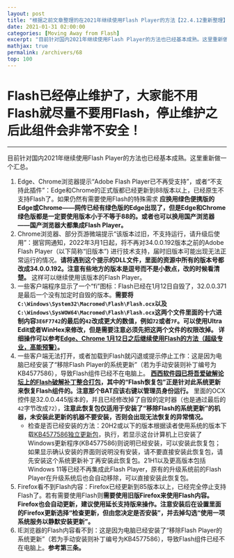 ```yaml
---
layout: post
title: "根据之前文章整理的在2021年继续使用Flash Player的方法【22.4.12重新整理】"
date: 2021-01-31 02:00:00
categories: [Moving Away from Flash]
excerpt: "目前针对国内2021年继续使用Flash Player的方法也已经基本成熟。这里重新做一个汇总。"
mathjax: true
permalink: /archivers/68
top: 100
---
```


# Flash已经停止维护了，大家能不用Flash就尽量不要用Flash，停止维护之后此组件会非常不安全！

---

目前针对国内2021年继续使用Flash Player的方法也已经基本成熟。这里重新做一个汇总。
1. Edge、Chrome浏览器提示“Adobe Flash Player已不再受支持”，或者“不支持此插件”：Edge和Chrome的正式版都已经更新到88版本以上，已经原生不支持Flash了。如果仍然有需要使用Flash的特殊需求 **应换用绿色便携版的Edge或Chrome——网传已经有绿色版的Edge出现了，但是Edge和Chrome绿色版都是一定要使用版本小于不等于88的。或者也可以换用国产浏览器——国产浏览器大都集成Flash Player。**
2. Chrome浏览器、部分页游微端提示“该版本过旧，不支持运行，请升级后使用”：据官网通知，2022年3月1日起，将不再对34.0.0.192版本之前的Adobe Flash Player（以下简称“旧版本”) 进行技术支持，届时旧版本可能出现无法正常运行的情况。**请将遇到这个提示的DLL文件，里面的资源中所有的版本号都改成34.0.0.192。注意有些地方的版本是逗号而不是小数点，改的时候看清楚。** 这样可以继续使用该版本的Flash Player。
3. 一些客户端程序显示了一个“fi”图标：Flash已经在1月12日自毁了，32.0.0.371是最后一个没有加定时自毁的版本。**需要将```C:\Windows\System32\Macromed\Flash\Flash.ocx```以及```C:\Windows\SysWOW64\Macromed\Flash\Flash.ocx```这两个文件里面的十六进制内容```3E6F7742```的最后的```42```改成更大的数值，例如```72```或者```7F```。可以使用Ultra Edit或者WinHex来修改，但是需要注意必须先把这两个文件的权限改掉。 详细操作可以参考[Edge、Chrome 1月12日之后继续使用Flash的方法（超级专业，高能预警）](63.html)。**
4. 一些客户端无法打开，或者加载到Flash就闪退或提示停止工作：这是因为电脑已经安装了“移除Flash Player的系统更新”（若为手动安装则补丁编号为KB4577586），导致Flash组件已经不在电脑上。 **[西西软件园已将吾爱破解论坛上的Flash破解补丁整合打包](https://www.cr173.com/soft/1311482.html)，其中的“Flash恢复包”正是针对此系统更新来恢复Flash组件的。注意那个BAT应该右键以管理员身份运行。** 里面的OCX控件是32.0.0.445版本的，并且已经修改掉了自毁的定时器（也是通过最后的```42```字节改成```72```），**注意此恢复包仅适用于安装了“移除Flash的系统更新”的机器，未安装此更新的机器不要安装，否则会出现无法恢复的异常情况。**
    * 检查是否已经安装的方法：20H2或以下的版本根据读者使用系统的版本下载[KB4577586独立更新包](https://www.catalog.update.microsoft.com/Search.aspx?q=KB4577586)，执行，若显示​这台计算机上已安装了Windows更新程序(KB4577586)则说明已经安装，可以安装此恢复包；如果显示确认安装的界面则说明没有安装，请不要直接安装此恢复包，请先安装这个系统更新补丁再安装此恢复包。21H1以及更高版本包括Windows 11等已经不再集成此Flash Player，原有的升级系统前的Flash Player在升级系统后也会自动移除，可以直接安装此恢复包。
5. Firefox看不到Flash内容：Firefox已经更新到85版本以上，已经完全停止支持Flash了。若有需要使用Flash则**需要使用旧版Firefox来使用Flash内容。Firefox也会自动更新，建议使用延长支持版来操作。注意安装后在设置里面的Firefox更新选择“检查更新，但由您决定是否安装”，并去掉勾选“使用一项系统服务以静默安装更新”。**
6. IE浏览器的Flash内容看不到：这是因为电脑已经安装了“移除Flash Player的系统更新”（若为手动安装则补丁编号为KB4577586），导致Flash组件已经不在电脑上。**参考第三条。**

